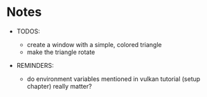 # Notes

- TODOS:
	- create a window with a simple, colored triangle    
	- make the triangle rotate


        
- REMINDERS:
	- do environment variables mentioned in vulkan tutorial (setup chapter) really matter?